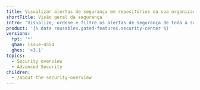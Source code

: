 ```yaml
---
title: Visualizar alertas de segurança em repositórios na sua organização
shortTitle: Visão geral da segurança
intro: 'Visualize, ordene e filtre os alertas de segurança de toda a sua organização em um só lugar.'
product: '{% data reusables.gated-features.security-center %}'
versions:
  fpt: '*'
  ghae: issue-4554
  ghes: '>3.1'
topics:
  - Security overview
  - Advanced Security
children:
  - /about-the-security-overview
---
```


